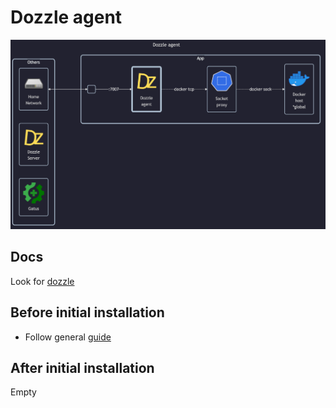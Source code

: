 # Dozzle agent

![diagram](../../docs/diagrams/out/apps/dozzle-agent.png)

## Docs

Look for [dozzle](../dozzle/README.md)

## Before initial installation

- Follow general [guide](../../docs/Checklist%20for%20new%20docker-apps.md)

## After initial installation

Empty
